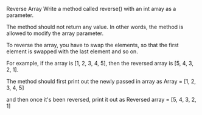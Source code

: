 Reverse Array
Write a method called reverse() with an int array as a parameter.

The method should not return any value. In other words, the method is allowed to modify the array parameter.

To reverse the array, you have to swap the elements, so that the first element is swapped with the last element and so
on.

For example, if the array is [1, 2, 3, 4, 5], then the reversed array is [5, 4, 3, 2, 1].

The method should first print out the newly passed in array as Array = [1, 2, 3, 4, 5]

and then once it's been reversed, print it out as Reversed array = [5, 4, 3, 2, 1]